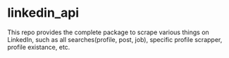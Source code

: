 # linkedin_api
This repo provides the complete package to scrape various things on LinkedIn, such as all searches(profile, post, job), specific profile scrapper, profile existance, etc.
